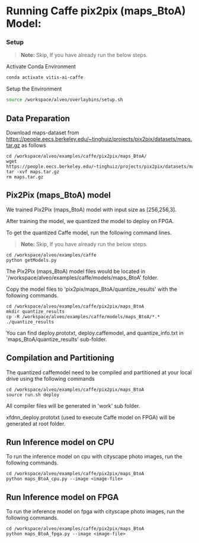 
# Running Caffe pix2pix (maps_BtoA) Model:

### Setup

> **Note:** Skip, If you have already run the below steps.

Activate Conda Environment
  ```sh
  conda activate vitis-ai-caffe 
  ```

Setup the Environment

  ```sh
  source /workspace/alveo/overlaybins/setup.sh
  ```

## Data Preparation

Download maps-dataset from https://people.eecs.berkeley.edu/~tinghuiz/projects/pix2pix/datasets/maps.tar.gz as follows
```
cd /workspace/alveo/examples/caffe/pix2pix/maps_BtoA/
wget https://people.eecs.berkeley.edu/~tinghuiz/projects/pix2pix/datasets/maps.tar.gz
tar -xvf maps.tar.gz
rm maps.tar.gz
```

## Pix2Pix (maps_BtoA) model

We trained Pix2Pix (maps_BtoA) model with input size as [256,256,3].

After training the model, we quantized the model to deploy on FPGA.

To get the quantized Caffe model, run the following command lines. 

> **Note:** Skip, If you have already run the below steps.
```
cd /workspace/alveo/examples/caffe
python getModels.py
```

The Pix2Pix (maps_BtoA) model files would be located in '/workspace/alveo/examples/caffe/models/maps_BtoA' folder.

Copy the model files to 'pix2pix/maps_BtoA/quantize_results' with the following commands.
```
cd /workspace/alveo/examples/caffe/pix2pix/maps_BtoA
mkdir quantize_results
cp -R /workspace/alveo/examples/caffe/models/maps_BtoA/*.* ./quantize_results
```

You can find deploy.prototxt, deploy.caffemodel, and quantize_info.txt in 'maps_BtoA/quantize_results' sub-folder.



## Compilation and Partitioning


The quantized caffemodel need to be compiled and partitioned at your local drive using the following commands

```
cd /workspace/alveo/examples/caffe/pix2pix/maps_BtoA
source run.sh deploy
```

All compiler files will be generated in 'work' sub folder.

xfdnn_deploy.prototxt (used to execute Caffe model on FPGA) will be generated at root folder.


## Run Inference model on CPU

To run the inference model on cpu with cityscape photo images, run the following commands.
```
cd /workspace/alveo/examples/caffe/pix2pix/maps_BtoA
python maps_BtoA_cpu.py --image <image-file>
```


## Run Inference model on FPGA 

To run the inference model on fpga with cityscape photo images, run the following commands.

```
cd /workspace/alveo/examples/caffe/pix2pix/maps_BtoA
python maps_BtoA_fpga.py --image <image-file>
```
